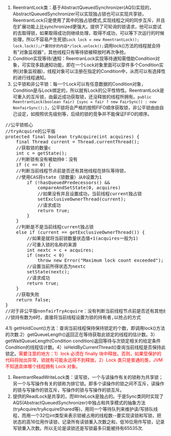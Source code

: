 1. ReentrantLock类：基于AbstractQueuedSynchronizer(AQS)实现的，AbstractQueuedSynchronizer可以实现独占锁也可以实现共享锁，ReentrantLock只是使用了其中的独占锁模式,实现线程之间的同步互斥，并且在扩展功能上比synchronized更强大。提供了可轮询的锁请求，他可以尝试的去取得锁，如果取得成功则继续处理，取得不成功，可以等下次运行的时候处理，所以不容易产生死锁`Lock lock = new ReentrantLock(); lock.lock();/*要同步的内容*/lock.unlock();`调用lock()方法的线程就会持有"对象监视器"，其他线程只有等待锁被释放时再次争抢。
2. Condition实现等待/通知：ReentranLock实现等待通知需借助Condition对象，可实现多路通知功能，即在一个Lock对象里面可以穿件多个Condition实例(对象监视器)，线程对象可以注册在指定的Condition中，从而可以有选择性的进行线程通知。
3. 公平锁和非公平锁：每一个Lock可以有任意数据的Condition对象，Condition是与Lock绑定的，所以就有Lock的公平性特性。ReentrantLock是可重入的互斥锁，由最近成功获取锁，还没释放的线程所拥有。`public ReentrantLock(boolean fair) {sync = fair ? new FairSync() : new NonfairSync();}`，公平锁将会严格的按照FIFO顺序获取锁，非公平锁由由自己设定，如按照优先级别等，后续的锁的竞争并不能保证FIFO的顺序。  
<pre>
//公平锁核心
//tryAcquire的公平版
protected final boolean tryAcquire(int acquires) {  
    final Thread current = Thread.currentThread(); 
    //获取锁的数量c
    int c = getState();
    //判断锁有没有被劫持0：没有  
    if (c == 0) {  
	//判断当前线程节点前是否还有其他线程在排队等待锁，
	//使用CAS将state（锁数量）从0设置为1
        if (!hasQueuedPredecessors() &&  
            compareAndSetState(0, acquires)
            //如果没有并且设置成功，当前线程current独占锁  
            setExclusiveOwnerThread(current);
            //请求成功  
            return true;  
        }  
    }
    //判断是不是当前线程current独占锁  
    else if (current == getExclusiveOwnerThread()) {
        //如果是就将当前锁数量状态值+1(acquires一般为1)
        //可重入锁的名称的来源  
        int nextc = c + acquires;  
        if (nextc < 0)  
            throw new Error("Maximum lock count exceeded");
        //设置当前所得状态为nextc  
        setState(nextc);
        //请求成功    
        return true;  
    }
    //获取失败  
    return false;  
}
//对于非公平版nonfairTryAcquire：没有判断当前线程节点前是否还有其他线程在排队等待锁
//锁持有数为0时，直接将当前线程设置为锁的持有者,以抢占的方式  
</pre>
4.1) getHoldCount()方法：查询当前线程保持保持锁定的个数，即调用lock()方法的次数.2）getQueueLength()返回正在等待获取此锁定的线程的估计数。3）getWaitQueueLength(Condition condition)返回等待与次锁定相关的给定条件Condition的线程估计数。4）isHeldByCurrentThread()查询当前线程是否保持此锁定。<font color=red>需要注意的地方：1）lock 必须在 finally 块中释放。否则，如果受保护的代码将抛出异常，锁就有可能永远得不到释放。2）Lock 类只是普通的类，JVM 不知道具体哪个线程拥有 Lock 对象。</font> 



1. ReentrantReadWriteLock类：读写锁，一个与读操作有关的锁称为共享锁；另一个与写操作有关的锁称为排它锁。即多个读操作的锁之间不互斥，读操作的锁与写操作的锁互斥，写操作的锁与写操作的锁互斥。
2. 提供的ReadLock是共享的，而WriteLock是独占的。于是Sync类同时实现了AQS(AbstractQueuedSynchronizer)中独占和共享模式的抽象方法(tryAcquire/tryAcquireShared等)，用同一个等待队列来维护读/写排队线程，而用一个32位int类型来表示锁被占用的线程数--要实现读锁和写锁，把状态的高16位用作读锁，记录所有读锁重入次数之和，低16位用作写锁，记录写锁重入次数。所以无论是读锁还是写锁最多只能被持有65535次.
   
